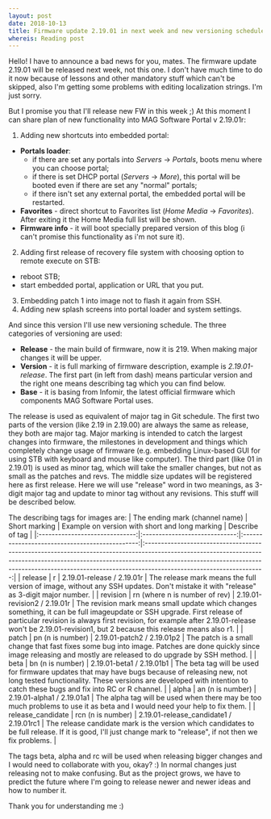 ```yaml
---
layout: post
date: 2018-10-13
title: Firmware update 2.19.01 in next week and new versioning schedule
whereis: Reading post
---
```


Hello!
I have to announce a bad news for you, mates. The firmware update 2.19.01 will be released next week, not this one. I don't have much time to do it now because of lessons and other mandatory stuff which can't be skipped, also I'm getting some problems with editing localization strings. I'm just sorry.

But I promise you that I'll release new FW in this week ;) At this moment I can share plan of new functionality into MAG Software Portal v 2.19.01r:
1. Adding new shortcuts into embedded portal:
* **Portals loader**:
  * if there are set any portals into *Servers* -> *Portals*, boots menu where you can choose portal;
  * if there is set DHCP portal (*Servers* -> *More*), this portal will be booted even if there are set any "normal" portals;
  * if there isn't set any external portal, the embedded portal will be restarted.
* **Favorites** - direct shortcut to Favorites list (*Home Media* -> *Favorites*). After exiting it the Home Media full list will be shown.
* **Firmware info** - it will boot specially prepared version of this blog (i can't promise this functionality as i'm not sure it).
2. Adding first release of recovery file system with choosing option to remote execute on STB:
  * reboot STB;
  * start embedded portal, application or URL that you put.
3. Embedding patch 1 into image not to flash it again from SSH.
4. Adding new splash screens into portal loader and system settings.

And since this version I'll use new versioning schedule. The three categories of versioning are used:
* **Release** - the main build of firmware, now it is 219. When making major changes it will be upper.
* **Version** - it is full marking of firmware description, example is *2.19.01-release*. The first part (in left from dash) means particular version and the right one means describing tag which you can find below.
* **Base** - it is basing from Infomir, the latest official firmware which components MAG Software Portal uses.

The release is used as equivalent of major tag in Git schedule. The first two parts of the version (like 2.19 in 2.19.00) are always the same as release, they both are major tag. Major marking is intended to catch the largest changes into firmware, the milestones in development and things which completely change usage of firmware (e.g. embedding Linux-based GUI for using STB with keyboard and mouse like computer). The third part (like 01 in 2.19.01) is used as minor tag, which will take the smaller changes, but not as small as the patches and revs. The middle size updates will be registered here as first release. Here we will use "release" word in two meanings, as 3-digit major tag and update to minor tag without any revisions. This stuff will be described below.

The describing tags for images are:
| The ending mark (channel name) |         Short marking         | Example on version with short and long marking |                                                                                                                                 Describe of tag                                                                                                                                 |
|:------------------------------:|:-----------------------------:|:----------------------------------------------:|:-------------------------------------------------------------------------------------------------------------------------------------------------------------------------------------------------------------------------------------------------------------------------------:|
| release                        | r                             | 2.19.01-release / 2.19.01r                     | The release mark means the full version of image, without any SSH updates. Don't mistake it with "release" as 3-digit major number.                                                                                                                                             |
| revision                       | rn (where n is number of rev) | 2.19.01-revision2 / 2.19.01r                   | The revision mark means small update which changes something, it can be full imageupdate or SSH upgrade. First release of particular revision is always first revision, for example after 2.19.01-release won't be 2.19.01-revision1, but 2 because this release means also r1. |
| patch                          | pn (n is number)              | 2.19.01-patch2 / 2.19.01p2                     | The patch is a small change that fast fixes some bug into image. Patches are done quickly since image releasing and mostly are released to do upgrade by SSH method.                                                                                                            |
| beta                           | bn (n is number)              | 2.19.01-beta1 / 2.19.01b1                      | The beta tag will be used for firmware updates that may have bugs because of releasing new, not long tested functionality. These versions are developed with intention to catch these bugs and fix into RC or R channel.                                                        |
| alpha                          | an (n is number)              | 2.19.01-alpha1 / 2.19.01a1                     | The alpha tag will be used when there may be too much problems to use it as beta and I would need your help to fix them.                                                                                                                                                        |
| release_candidate              | rcn (n is number)             | 2.19.01-release_candidate1 / 2.19.01rc1        | The release candidate mark is the version which candidates to be full release. If it is good, I'll just change mark to "release", if not then we fix problems.                                                                                                                  |

The tags beta, alpha and rc will be used when releasing bigger changes and I would need to collaborate with you, okay? :) In normal changes just releasing not to make confusing. But as the project grows, we have to predict the future where I'm going to release newer and newer ideas and how to number it.

Thank you for understanding me :)
